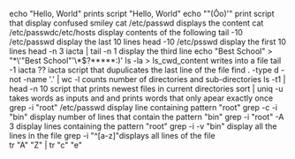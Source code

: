 echo "Hello, World"  prints  script "Hello, World"
echo "\"(Ôo)'" print script that display confused smiley
cat /etc/passwd displays the content
cat /etc/passwdc/etc/hosts display contents of the following
tail -10 /etc/passwd display the last 10 lines
head -10 /etc/psswd display the first 10 lines
head -n 3 iacta | tail -n 1 display the third line
echo "Best School" > "\*\\'"Best School"\'\\*$\?\*\*\*\*\*:)'
ls -la > ls_cwd_content writes into a file
tail -1 iacta ?? iacta script that dupulicates the last line of the file
find . -type d -not -name '.' | wc -l counts number of directories and sub-directories
ls -t1 | head -n 10 script that prints newest files in current directories
sort | uniq -u takes words as inputs and and prints words that only apear exactly once
grep -i "root" /etc/passwd display line containing pattern "root"
grep -c -i "bin" display number of lines that contain the pattern "bin"
grep -i "root" -A 3 display lines containing the pattern "root"
grep -i -v "bin" display all the lines in the file
grep -i "^[a-z]"displays all lines of the file	
tr "A" "Z" | tr "c" "e"
